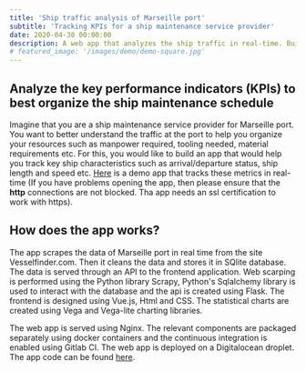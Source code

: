 ```yaml
---
title: 'Ship traffic analysis of Marseille port'
subtitle: 'Tracking KPIs for a ship maintenance service provider'
date: 2020-04-30 00:00:00
description: A web app that analyzes the ship traffic in real-time. Built with Python, and Flask for the backend, SQlite for data storage, Vue (javascript) for the front-end, Vega and Vega-lite for graphics, Docker desktop and Docker-compose for packaging the app and Gitlab CI for continuous deployment.
# featured_image: '/images/demo/demo-square.jpg'
---
```


<!-- ![](/images/demo/demo-landscape.jpg) -->

## Analyze the key performance indicators (KPIs) to best organize the ship maintenance schedule 

Imagine that you are a ship maintenance service provider for Marseille port. You want to better understand the traffic at the port to help you organize your resources such as manpower required, tooling needed, material requirements etc. For this, you would like to build an app that would help you track key ship characteristics such as arrival/departure status, ship length and speed etc. [Here](http://207.154.205.68:8007/) is a demo app that tracks these metrics in real-time (If you have problems opening the app, then please ensure that the **http** connections are not blocked. Tha app needs an ssl certification to work with https).

## How does the app works?

The app scrapes the data of Marseille port in real time from the site Vesselfinder.com. Then it cleans the data and stores it in SQlite database. The data is served through an API to the frontend application. Web scarping is performed using the Python library Scrapy, Python's Sqlalchemy library is used to interact with the database and the api is created using Flask. The frontend is designed using Vue.js, Html and CSS. The statistical charts are created using Vega and Vega-lite charting libraries. 

The web app is served using Nginx. The relevant components are packaged separately using docker containers and the continuous integration is enabled using Gitlab CI. The web app is deployed on a Digitalocean droplet. The app code can be found [here](https://gitlab.com/martandsinghal/scrapy-flask-vue-dashboard).